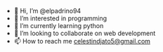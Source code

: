 - 👋 Hi, I’m @elpadrino94
- 👀 I’m interested in programming
- 🌱 I’m currently learning python
- 💞️ I’m looking to collaborate on web development
- 📫 How to reach me celestindjato5@gmail.com

<!---
elpadrino94/elpadrino94 is a ✨ special ✨ repository because its `README.md` (this file) appears on your GitHub profile.
You can click the Preview link to take a look at your changes.
--->
